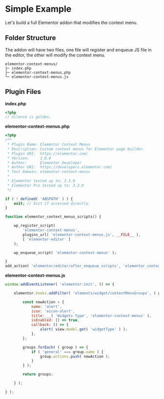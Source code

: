 # Simple Example

Let's build a full Elementor addon that modifies the context menu.

## Folder Structure

The addon will have two files, one file will register and enqueue JS file in the editor, the other will modify the context menu.

```
elementor-context-menus/
├─ index.php
├─ elementor-context-menus.php
└─ elementor-context-menus.js
```

## Plugin Files

**index.php**

```php
<?php
// Silence is golden.
```

**elementor-context-menus.php**

```php
<?php
/**
 * Plugin Name: Elementor Context Menus
 * Description: Custom context menus for Elementor page builder.
 * Plugin URI:  https://elementor.com/
 * Version:     1.0.0
 * Author:      Elementor Developer
 * Author URI:  https://developers.elementor.com/
 * Text Domain: elementor-context-menus
 *
 * Elementor tested up to: 3.3.0
 * Elementor Pro tested up to: 3.3.0
 */

if ( ! defined( 'ABSPATH' ) ) {
	exit; // Exit if accessed directly.
}

function elementor_context_menus_scripts() {

	wp_register_script(
		'elementor-context-menus',
		plugins_url( 'elementor-context-menus.js', __FILE__ ),
		[ 'elementor-editor' ]
	);

	wp_enqueue_script( 'elementor-context-menus' );

}
add_action( 'elementor/editor/after_enqueue_scripts', 'elementor_context_menus_scripts' );
```

**elementor-context-menus.js**

```js
window.addEventListener( 'elementor:init', () => {

	elementor.hooks.addFilter( 'elements/widget/contextMenuGroups', ( groups, view ) => {

		const newAction = {
			name: 'alert',
			icon: 'eicon-alert',
			title: __( 'Widgets Type', 'elementor-context-menus' ),
			isEnabled: () => true,
			callback: () => {
				alert( view.model.get( 'widgetType' ) );
			},
		};

		groups.forEach( ( group ) => {
			if ( 'general' === group.name ) {
				group.actions.push( newAction );
			}
		} );

		return groups;

	} );

} );
```
